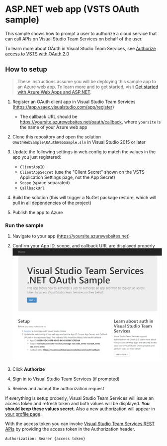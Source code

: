 # ASP.NET web app (VSTS OAuth sample)

This sample shows how to prompt a user to authorize a cloud service that can call APIs on Visual Studio Team Services on behalf of the user.

To learn more about OAuth in Visual Studio Team Services, see [Authorize access to VSTS with OAuth 2.0](https://docs.microsoft.com/vsts/integrate/get-started/authentication/oauth?view=vsts)

## How to setup

> These instructions assume you will be deploying this sample app to an Azure web app. To learn more and to get started, visit [Get started with Azure Web Apps and ASP.NET](https://docs.microsoft.com/azure/app-service/app-service-web-get-started-dotnet-framework).

1. Register an OAuth client app in Visual Studio Team Services (https://app.vsaex.visualstudio.com/app/register) 
   * The callback URL should be https://yoursite.azurewebsites.net/oauth/callback, where `yoursite` is the name of your Azure web app

2. Clone this repository and open the solution `OAuthWebSample\OAuthWebSample.sln` in Visual Studio 2015 or later

3. Update the following settings in web.config to match the values in the app you just registered:
   *  `ClientAppID`
   *  `ClientAppSecret` (use the "Client Secret" shown on the VSTS Application Settings page, not the App Secret)
   *  `Scope` (space separated)
   *  `CallbackUrl`

4. Build the solution (this will trigger a NuGet package restore, which will pull in all dependencies of the project)

5. Publish the app to Azure

### Run the sample

1. Navigate to your app (https://yoursite.azurewebsites.net)

2. Confirm your App ID, scope, and callback URL are displayed properly
    ![app](appstart.png)

3. Click **Authorize**

4. Sign in to Visual Studio Team Services (if prompted)

5. Review and accept the authorization request

If everything is setup properly, Visual Studio Team Services will issue an access token and refresh token and both values will be displayed. **You should keep these values secret**. Also a new authorization will appear in [your profile page](https://app.vssps.visualstudio.com/Profile/View).

With the access token you can invoke [Visual Studio Team Services REST APIs](https://www.visualstudio.com/docs/integrate/api/overview) by providing the access token in the Authorization header.

```
Authorization: Bearer {access token}
```
